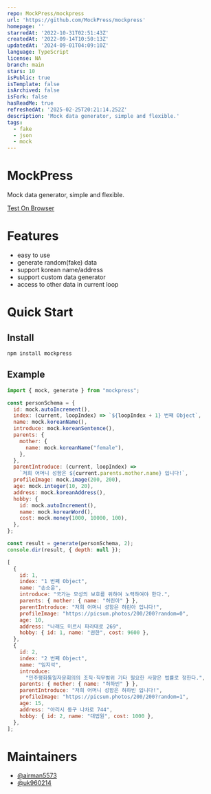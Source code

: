 ```yaml
---
repo: MockPress/mockpress
url: 'https://github.com/MockPress/mockpress'
homepage: ''
starredAt: '2022-10-31T02:51:43Z'
createdAt: '2022-09-14T10:50:13Z'
updatedAt: '2024-09-01T04:09:10Z'
language: TypeScript
license: NA
branch: main
stars: 10
isPublic: true
isTemplate: false
isArchived: false
isFork: false
hasReadMe: true
refreshedAt: '2025-02-25T20:21:14.252Z'
description: 'Mock data generator, simple and flexible.'
tags:
  - fake
  - json
  - mock
---
```


# MockPress

Mock data generator, simple and flexible.

[Test On Browser](https://mockpress.site)

# Features

- easy to use
- generate random(fake) data
- support korean name/address
- support custom data generator
- access to other data in current loop

# Quick Start

## Install

```
npm install mockpress
```

## Example

```javascript
import { mock, generate } from "mockpress";

const personSchema = {
  id: mock.autoIncrement(),
  index: (current, loopIndex) => `${loopIndex + 1} 번째 Object`,
  name: mock.koreanName(),
  introduce: mock.koreanSentence(),
  parents: {
    mother: {
      name: mock.koreanName("female"),
    },
  },
  parentIntroduce: (current, loopIndex) =>
    `저희 어머니 성함은 ${current.parents.mother.name} 입니다!`,
  profileImage: mock.image(200, 200),
  age: mock.integer(10, 20),
  address: mock.koreanAddress(),
  hobby: {
    id: mock.autoIncrement(),
    name: mock.koreanWord(),
    cost: mock.money(1000, 10000, 100),
  },
};

const result = generate(personSchema, 2);
console.dir(result, { depth: null });
```

```javascript
[
  {
    id: 1,
    index: "1 번째 Object",
    name: "손소윤",
    introduce: "국가는 모성의 보호를 위하여 노력하여야 한다.",
    parents: { mother: { name: "허린아" } },
    parentIntroduce: "저희 어머니 성함은 허린아 입니다!",
    profileImage: "https://picsum.photos/200/200?random=0",
    age: 10,
    address: "나래도 미르시 파라대로 269",
    hobby: { id: 1, name: "권한", cost: 9600 },
  },
  {
    id: 2,
    index: "2 번째 Object",
    name: "임지석",
    introduce:
      "민주평화통일자문회의의 조직·직무범위 기타 필요한 사항은 법률로 정한다.",
    parents: { mother: { name: "허하빈" } },
    parentIntroduce: "저희 어머니 성함은 허하빈 입니다!",
    profileImage: "https://picsum.photos/200/200?random=1",
    age: 15,
    address: "아리시 동구 나차로 744",
    hobby: { id: 2, name: "대법원", cost: 1000 },
  },
];
```

# Maintainers

- [@airman5573](https://github.com/airman5573)
- [@uk960214](https://github.com/uk960214)
